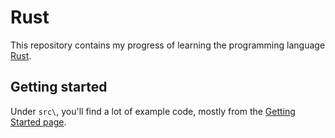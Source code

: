 # Rust

This repository contains my progress of learning the programming language [Rust](https://www.rust-lang.org/).

## Getting started

Under `src\`, you'll find a lot of example code, mostly from the [Getting Started page](https://www.rust-lang.org/learn/get-started).